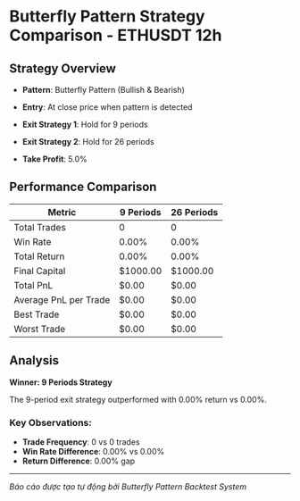 # Butterfly Pattern Strategy Comparison - ETHUSDT 12h

## Strategy Overview
- **Pattern**: Butterfly Pattern (Bullish & Bearish)
- **Entry**: At close price when pattern is detected
- **Exit Strategy 1**: Hold for 9 periods
- **Exit Strategy 2**: Hold for 26 periods

- **Take Profit**: 5.0%

## Performance Comparison

| Metric | 9 Periods | 26 Periods |
|--------|-----------|------------|
| Total Trades | 0 | 0 |
| Win Rate | 0.00% | 0.00% |
| Total Return | 0.00% | 0.00% |
| Final Capital | $1000.00 | $1000.00 |
| Total PnL | $0.00 | $0.00 |
| Average PnL per Trade | $0.00 | $0.00 |
| Best Trade | $0.00 | $0.00 |
| Worst Trade | $0.00 | $0.00 |

## Analysis

**Winner: 9 Periods Strategy**

The 9-period exit strategy outperformed with 0.00% return vs 0.00%.

### Key Observations:
- **Trade Frequency**: 0 vs 0 trades
- **Win Rate Difference**: 0.00% vs 0.00%
- **Return Difference**: 0.00% gap

---
*Báo cáo được tạo tự động bởi Butterfly Pattern Backtest System*
